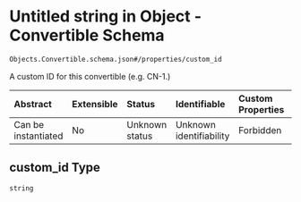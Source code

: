 # Untitled string in Object - Convertible Schema

```txt
Objects.Convertible.schema.json#/properties/custom_id
```

A custom ID for this convertible (e.g. CN-1.)

| Abstract            | Extensible | Status         | Identifiable            | Custom Properties | Additional Properties | Access Restrictions | Defined In                                                                            |
| :------------------ | :--------- | :------------- | :---------------------- | :---------------- | :-------------------- | :------------------ | :------------------------------------------------------------------------------------ |
| Can be instantiated | No         | Unknown status | Unknown identifiability | Forbidden         | Allowed               | none                | [Convertible.schema.json*](../objects/Convertible.schema.json "open original schema") |

## custom_id Type

`string`
